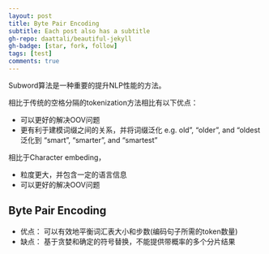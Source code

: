```yaml
---
layout: post
title: Byte Pair Encoding
subtitle: Each post also has a subtitle
gh-repo: daattali/beautiful-jekyll
gh-badge: [star, fork, follow]
tags: [test]
comments: true
---
```


Subword算法是一种重要的提升NLP性能的方法。

相比于传统的空格分隔的tokenization方法相比有以下优点：
* 可以更好的解决OOV问题
* 更有利于建模词缀之间的关系，并将词缀泛化
  e.g. old”, “older”, and “oldest 泛化到 “smart”, “smarter”, and “smartest”

相比于Character embeding，
* 粒度更大，并包含一定的语言信息
* 可以更好的解决OOV问题

## Byte Pair Encoding
* 优点：
    可以有效地平衡词汇表大小和步数(编码句子所需的token数量)
* 缺点：
    基于贪婪和确定的符号替换，不能提供带概率的多个分片结果
